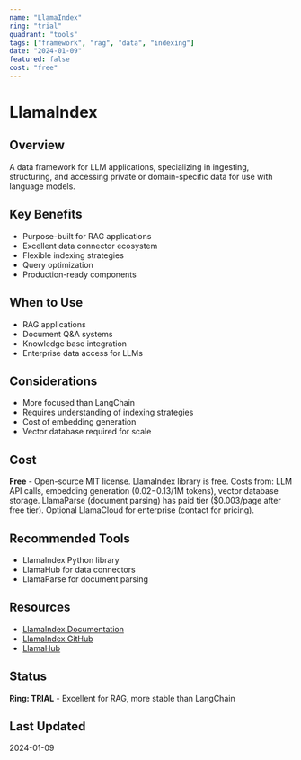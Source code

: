 ```yaml
---
name: "LlamaIndex"
ring: "trial"
quadrant: "tools"
tags: ["framework", "rag", "data", "indexing"]
date: "2024-01-09"
featured: false
cost: "free"
---
```


# LlamaIndex

## Overview
A data framework for LLM applications, specializing in ingesting, structuring, and accessing private or domain-specific data for use with language models.

## Key Benefits
- Purpose-built for RAG applications
- Excellent data connector ecosystem
- Flexible indexing strategies
- Query optimization
- Production-ready components

## When to Use
- RAG applications
- Document Q&A systems
- Knowledge base integration
- Enterprise data access for LLMs

## Considerations
- More focused than LangChain
- Requires understanding of indexing strategies
- Cost of embedding generation
- Vector database required for scale

## Cost
**Free** - Open-source MIT license. LlamaIndex library is free. Costs from: LLM API calls, embedding generation ($0.02-$0.13/1M tokens), vector database storage. LlamaParse (document parsing) has paid tier ($0.003/page after free tier). Optional LlamaCloud for enterprise (contact for pricing).

## Recommended Tools
- LlamaIndex Python library
- LlamaHub for data connectors
- LlamaParse for document parsing

## Resources
- [LlamaIndex Documentation](https://docs.llamaindex.ai/)
- [LlamaIndex GitHub](https://github.com/run-llama/llama_index)
- [LlamaHub](https://llamahub.ai/)

## Status
**Ring: TRIAL** - Excellent for RAG, more stable than LangChain

## Last Updated
2024-01-09
